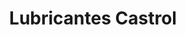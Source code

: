 ---
title: "Lubricantes Castrol"
url: /la-union/lubricantes-castrol/
shop: piezas de automóviles
---